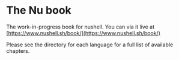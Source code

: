 # The Nu book

The work-in-progress book for nushell. You can via it live at [https://www.nushell.sh/book/](https://www.nushell.sh/book/)

Please see the directory for each language for a full list of available chapters.
